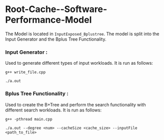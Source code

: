 # Root-Cache--Software-Performance-Model

The Model is located in `InputExposed_Bplustree`. 
The model is split into the Input Generator and the Bplus Tree Functionality.

### Input Generator : 

Used to generate different types of input workloads.
It is run as follows:

```
g++ write_file.cpp

./a.out
```

### Bplus Tree Functionality :

Used to create the B+Tree and perform the search functionality with different search workloads.
It is run as follows:

```
g++ -pthread main.cpp

./a.out --degree <num> --cacheSize <cache_size> --inputFile <path_to_file>
```
